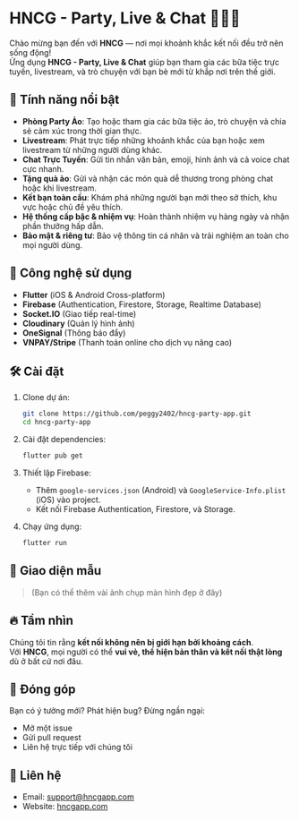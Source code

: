 
# HNCG - Party, Live & Chat 🎉🎤💬

Chào mừng bạn đến với **HNCG** — nơi mọi khoảnh khắc kết nối đều trở nên sống động!  
Ứng dụng **HNCG - Party, Live & Chat** giúp bạn tham gia các bữa tiệc trực tuyến, livestream, và trò chuyện với bạn bè mới từ khắp nơi trên thế giới.

## 🌟 Tính năng nổi bật

- **Phòng Party Ảo**: Tạo hoặc tham gia các bữa tiệc ảo, trò chuyện và chia sẻ cảm xúc trong thời gian thực.
- **Livestream**: Phát trực tiếp những khoảnh khắc của bạn hoặc xem livestream từ những người dùng khác.
- **Chat Trực Tuyến**: Gửi tin nhắn văn bản, emoji, hình ảnh và cả voice chat cực nhanh.
- **Tặng quà ảo**: Gửi và nhận các món quà dễ thương trong phòng chat hoặc khi livestream.
- **Kết bạn toàn cầu**: Khám phá những người bạn mới theo sở thích, khu vực hoặc chủ đề yêu thích.
- **Hệ thống cấp bậc & nhiệm vụ**: Hoàn thành nhiệm vụ hàng ngày và nhận phần thưởng hấp dẫn.
- **Bảo mật & riêng tư**: Bảo vệ thông tin cá nhân và trải nghiệm an toàn cho mọi người dùng.

## 🚀 Công nghệ sử dụng

- **Flutter** (iOS & Android Cross-platform)
- **Firebase** (Authentication, Firestore, Storage, Realtime Database)
- **Socket.IO** (Giao tiếp real-time)
- **Cloudinary** (Quản lý hình ảnh)
- **OneSignal** (Thông báo đẩy)
- **VNPAY/Stripe** (Thanh toán online cho dịch vụ nâng cao)

## 🛠️ Cài đặt

1. Clone dự án:

   ```bash
   git clone https://github.com/peggy2402/hncg-party-app.git
   cd hncg-party-app
   ```

2. Cài đặt dependencies:

   ```bash
   flutter pub get
   ```

3. Thiết lập Firebase:

   - Thêm `google-services.json` (Android) và `GoogleService-Info.plist` (iOS) vào project.
   - Kết nối Firebase Authentication, Firestore, và Storage.

4. Chạy ứng dụng:

   ```bash
   flutter run
   ```

## 📱 Giao diện mẫu

> (Bạn có thể thêm vài ảnh chụp màn hình đẹp ở đây)

## 🔥 Tầm nhìn

Chúng tôi tin rằng **kết nối không nên bị giới hạn bởi khoảng cách**.  
Với **HNCG**, mọi người có thể **vui vẻ, thể hiện bản thân và kết nối thật lòng** dù ở bất cứ nơi đâu.

## 🤝 Đóng góp

Bạn có ý tưởng mới? Phát hiện bug? Đừng ngần ngại:

- Mở một issue
- Gửi pull request
- Liên hệ trực tiếp với chúng tôi

## 📩 Liên hệ

- Email: support@hncgapp.com
- Website: [hncgapp.com](https://hncgapp.com)

